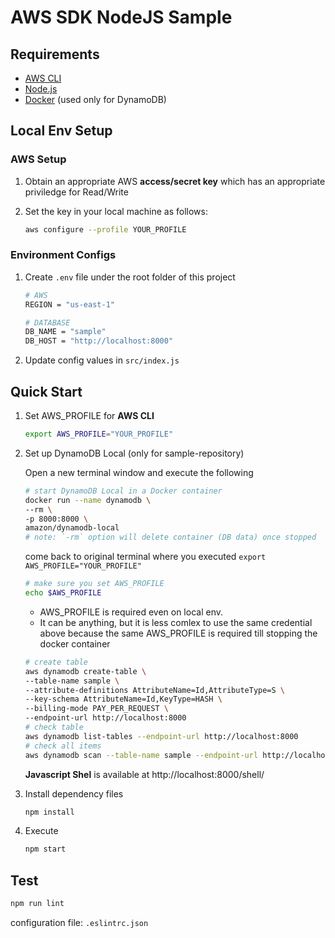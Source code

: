 # AWS SDK NodeJS Sample

## Requirements

* [AWS CLI](https://aws.amazon.com/cli/)
* [Node.js](http://nodejs.org/)
* [Docker](https://www.docker.com/) (used only for DynamoDB)

## Local Env Setup

### AWS Setup

1. Obtain an appropriate AWS **access/secret key** which has an appropriate priviledge for Read/Write

2. Set the key in your local machine as follows:

    ```bash
    aws configure --profile YOUR_PROFILE
    ```

### Environment Configs

1. Create `.env` file under the root folder of this project

    ```bash
    # AWS
    REGION = "us-east-1"

    # DATABASE
    DB_NAME = "sample"
    DB_HOST = "http://localhost:8000"
    ```

2. Update config values in `src/index.js`


## Quick Start

1. Set AWS_PROFILE for **AWS CLI**

    ```bash
    export AWS_PROFILE="YOUR_PROFILE"
    ```

2. Set up DynamoDB Local (only for sample-repository)

    Open a new terminal window and execute the following

    ```bash
    # start DynamoDB Local in a Docker container
    docker run --name dynamodb \
    --rm \
    -p 8000:8000 \
    amazon/dynamodb-local
    # note: `-rm` option will delete container (DB data) once stopped
    ```

    come back to original terminal where you executed `export AWS_PROFILE="YOUR_PROFILE"`

    ```bash
    # make sure you set AWS_PROFILE
    echo $AWS_PROFILE
    ```

    - AWS_PROFILE is required even on local env.
    - It can be anything, but it is less comlex to use the same credential above because the same AWS_PROFILE is required till stopping the docker container

    ```bash
    # create table
    aws dynamodb create-table \
    --table-name sample \
    --attribute-definitions AttributeName=Id,AttributeType=S \
    --key-schema AttributeName=Id,KeyType=HASH \
    --billing-mode PAY_PER_REQUEST \
    --endpoint-url http://localhost:8000
    # check table
    aws dynamodb list-tables --endpoint-url http://localhost:8000
    # check all items
    aws dynamodb scan --table-name sample --endpoint-url http://localhost:8000
    ```

    **Javascript Shel** is available at http://localhost:8000/shell/

3. Install dependency files

    ```bash
    npm install
    ```

4. Execute

    ```bash
    npm start
    ```

## Test

```bash
npm run lint
```
configuration file: `.eslintrc.json`
